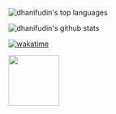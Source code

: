 ![dhanifudin's top languages](https://github-readme-stats.vercel.app/api/top-langs/?username=dhanifudin&show_icons=true&count_private=true&theme=gruvbox)

![dhanifudin's github stats](https://github-readme-stats.vercel.app/api?username=dhanifudin&show_icons=true&count_private=true&theme=gruvbox)

[![wakatime](https://wakatime.com/badge/user/f8bff2ab-816b-4a1a-9bb9-54d611c99895.svg)](https://wakatime.com/@f8bff2ab-816b-4a1a-9bb9-54d611c99895)

<img src="https://wakatime.com/share/@dhanifudin/773390af-bb3b-4c3b-9bb4-9e30a2c9d6fa.svg" width="100" />
